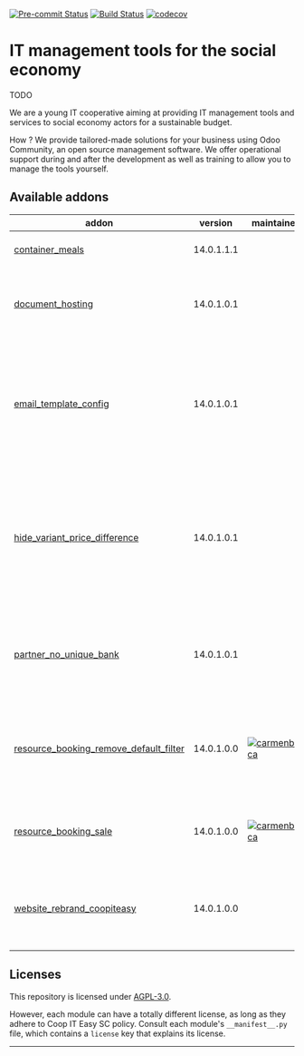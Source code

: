 
<!-- /!\ Non OCA Context : Set here the badge of your runbot / runboat instance. -->
[![Pre-commit Status](https://github.com/coopiteasy/addons/actions/workflows/pre-commit.yml/badge.svg?branch=14.0)](https://github.com/coopiteasy/addons/actions/workflows/pre-commit.yml?query=branch%3A14.0)
[![Build Status](https://github.com/coopiteasy/addons/actions/workflows/test.yml/badge.svg?branch=14.0)](https://github.com/coopiteasy/addons/actions/workflows/test.yml?query=branch%3A14.0)
[![codecov](https://codecov.io/gh/coopiteasy/addons/branch/14.0/graph/badge.svg)](https://codecov.io/gh/coopiteasy/addons)
<!-- /!\ Non OCA Context : Set here the badge of your translation instance. -->

<!-- /!\ do not modify above this line -->

# IT management tools for the social economy

TODO

We are a young IT cooperative aiming at providing IT management tools and services to social economy actors for a sustainable budget.

How ? We provide tailored-made solutions for your business using Odoo Community, an open source management software. We offer operational support during and after the development as well as training to allow you to manage the tools yourself.

<!-- /!\ do not modify below this line -->

<!-- prettier-ignore-start -->

[//]: # (addons)

Available addons
----------------
addon | version | maintainers | summary
--- | --- | --- | ---
[container_meals](container_meals/) | 14.0.1.1.1 |  | Deliver meals in containers.
[document_hosting](document_hosting/) | 14.0.1.0.1 |  | Manage documents that can be published on website with ??.
[email_template_config](email_template_config/) | 14.0.1.0.1 |  | This module extends the email in order to force some behaviours configured in the mail template(e.g. force send mail or not).
[hide_variant_price_difference](hide_variant_price_difference/) | 14.0.1.0.1 |  | On website sale views, hide the tags next to product variants that show the price difference compared to the current price.
[partner_no_unique_bank](partner_no_unique_bank/) | 14.0.1.0.1 |  | Do not mandate that bank account numbers be unique between partners.
[resource_booking_remove_default_filter](resource_booking_remove_default_filter/) | 14.0.1.0.0 | [![carmenbianca](https://github.com/carmenbianca.png?size=30px)](https://github.com/carmenbianca) | Remove the 'Involving me' filter as default filter when viewing resource bookings.
[resource_booking_sale](resource_booking_sale/) | 14.0.1.0.0 | [![carmenbianca](https://github.com/carmenbianca.png?size=30px)](https://github.com/carmenbianca) | Create a link between resource bookings and sales orders.
[website_rebrand_coopiteasy](website_rebrand_coopiteasy/) | 14.0.1.0.0 |  | Replace default Odoo website branding by Coop IT Easy branding

[//]: # (end addons)

<!-- prettier-ignore-end -->

## Licenses

This repository is licensed under [AGPL-3.0](LICENSE).

However, each module can have a totally different license, as long as they adhere to Coop IT Easy SC
policy. Consult each module's `__manifest__.py` file, which contains a `license` key
that explains its license.

----
<!-- /!\ Non OCA Context : Set here the full description of your organization. -->
